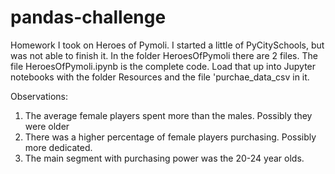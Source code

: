 # pandas-challenge
 Homework
 I took on Heroes of Pymoli.  I started a little of PyCitySchools, but was not able to finish it. In the folder HeroesOfPymoli there are 2 files.  The file HeroesOfPymoli.ipynb is the complete code. Load that up into Jupyter notebooks with the folder Resources and the file 'purchae_data_csv in it. 
 
 Observations:
 1. The average female players spent more than the males. Possibly they were older
 2. There was a higher percentage of female players purchasing.  Possibly more dedicated.
 3. The main segment with purchasing power was the 20-24 year olds.
 
